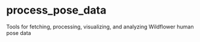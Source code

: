 # process_pose_data

Tools for fetching, processing, visualizing, and analyzing Wildflower human pose data
